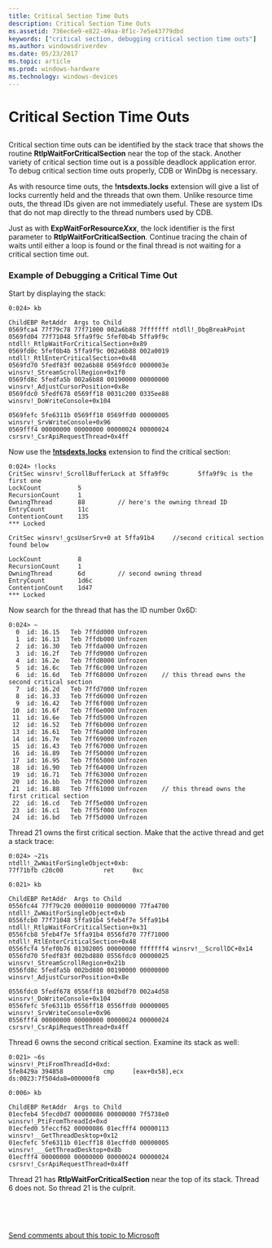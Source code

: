 ```yaml
---
title: Critical Section Time Outs
description: Critical Section Time Outs
ms.assetid: 736ec6e9-e822-49aa-8f1c-7e5e43779dbd
keywords: ["critical section, debugging critical section time outs"]
ms.author: windowsdriverdev
ms.date: 05/23/2017
ms.topic: article
ms.prod: windows-hardware
ms.technology: windows-devices
---
```


# Critical Section Time Outs


## <span id="ddk_critical_section_time_outs_dbg"></span><span id="DDK_CRITICAL_SECTION_TIME_OUTS_DBG"></span>


Critical section time outs can be identified by the stack trace that shows the routine **RtlpWaitForCriticalSection** near the top of the stack. Another variety of critical section time out is a possible deadlock application error. To debug critical section time outs properly, CDB or WinDbg is necessary.

As with resource time outs, the **!ntsdexts.locks** extension will give a list of locks currently held and the threads that own them. Unlike resource time outs, the thread IDs given are not immediately useful. These are system IDs that do not map directly to the thread numbers used by CDB.

Just as with **ExpWaitForResource*Xxx***, the lock identifier is the first parameter to **RtlpWaitForCriticalSection**. Continue tracing the chain of waits until either a loop is found or the final thread is not waiting for a critical section time out.

### <span id="example_of_debugging_a_critical_time_out"></span><span id="EXAMPLE_OF_DEBUGGING_A_CRITICAL_TIME_OUT"></span>Example of Debugging a Critical Time Out

Start by displaying the stack:

``` syntax
0:024> kb

ChildEBP RetAddr  Args to Child
0569fca4 77f79c78 77f71000 002a6b88 7fffffff ntdll!_DbgBreakPoint
0569fd04 77f71048 5ffa9f9c 5fef0b4b 5ffa9f9c ntdll!_RtlpWaitForCriticalSection+0x89
0569fd0c 5fef0b4b 5ffa9f9c 002a6b88 002a0019 ntdll!_RtlEnterCriticalSection+0x48
0569fd70 5fedf83f 002a6b88 0569fdc0 0000003e winsrv!_StreamScrollRegion+0x1f0
0569fd8c 5fedfa5b 002a6b88 00190000 00000000 winsrv!_AdjustCursorPosition+0x8e
0569fdc0 5fedf678 0569ff18 0031c200 0335ee88 winsrv!_DoWriteConsole+0x104

0569fefc 5fe6311b 0569ff18 0569ffd0 00000005 winsrv!_SrvWriteConsole+0x96
0569fff4 00000000 00000000 00000024 00000024 csrsrv!_CsrApiRequestThread+0x4ff 
```

Now use the [**!ntsdexts.locks**](-locks---ntsdexts-locks-.md) extension to find the critical section:

``` syntax
0:024> !locks 
CritSec winsrv!_ScrollBufferLock at 5ffa9f9c        5ffa9f9c is the first one 
LockCount          5
RecursionCount     1
OwningThread       88         // here's the owning thread ID 
EntryCount         11c
ContentionCount    135
*** Locked

CritSec winsrv!_gcsUserSrv+0 at 5ffa91b4     //second critical section found below 

LockCount          8
RecursionCount     1
OwningThread       6d         // second owning thread 
EntryCount         1d6c
ContentionCount    1d47
*** Locked 
```

Now search for the thread that has the ID number 0x6D:

``` syntax
0:024> ~ 
  0  id: 16.15   Teb 7ffdd000 Unfrozen
  1  id: 16.13   Teb 7ffdb000 Unfrozen
  2  id: 16.30   Teb 7ffda000 Unfrozen
  3  id: 16.2f   Teb 7ffd9000 Unfrozen
  4  id: 16.2e   Teb 7ffd8000 Unfrozen
  5  id: 16.6c   Teb 7ff6c000 Unfrozen
  6  id: 16.6d   Teb 7ff68000 Unfrozen    // this thread owns the second critical section
  7  id: 16.2d   Teb 7ffd7000 Unfrozen
  8  id: 16.33   Teb 7ffd6000 Unfrozen
  9  id: 16.42   Teb 7ff6f000 Unfrozen
 10  id: 16.6f   Teb 7ff6e000 Unfrozen
 11  id: 16.6e   Teb 7ffd5000 Unfrozen
 12  id: 16.52   Teb 7ff6b000 Unfrozen
 13  id: 16.61   Teb 7ff6a000 Unfrozen
 14  id: 16.7e   Teb 7ff69000 Unfrozen
 15  id: 16.43   Teb 7ff67000 Unfrozen
 16  id: 16.89   Teb 7ff50000 Unfrozen
 17  id: 16.95   Teb 7ff65000 Unfrozen
 18  id: 16.90   Teb 7ff64000 Unfrozen
 19  id: 16.71   Teb 7ff63000 Unfrozen
 20  id: 16.bb   Teb 7ff62000 Unfrozen
 21  id: 16.88   Teb 7ff61000 Unfrozen    // this thread owns the first critical section
 22  id: 16.cd   Teb 7ff5e000 Unfrozen
 23  id: 16.c1   Teb 7ff5f000 Unfrozen
 24  id: 16.bd   Teb 7ff5d000 Unfrozen 
```

Thread 21 owns the first critical section. Make that the active thread and get a stack trace:

``` syntax
0:024> ~21s
ntdll!_ZwWaitForSingleObject+0xb:
77f71bfb c20c00           ret     0xc

0:021> kb

ChildEBP RetAddr  Args to Child
0556fc44 77f79c20 00000110 00000000 77fa4700 ntdll!_ZwWaitForSingleObject+0xb
0556fcb0 77f71048 5ffa91b4 5feb4f7e 5ffa91b4 ntdll!_RtlpWaitForCriticalSection+0x31
0556fcb8 5feb4f7e 5ffa91b4 0556fd70 77f71000 ntdll!_RtlEnterCriticalSection+0x48
0556fcf4 5fef0b76 01302005 00000000 fffffff4 winsrv!__ScrollDC+0x14
0556fd70 5fedf83f 002bd880 0556fdc0 00000025 winsrv!_StreamScrollRegion+0x21b
0556fd8c 5fedfa5b 002bd880 00190000 00000000 winsrv!_AdjustCursorPosition+0x8e

0556fdc0 5fedf678 0556ff18 002bdf70 002a4d58 winsrv!_DoWriteConsole+0x104
0556fefc 5fe6311b 0556ff18 0556ffd0 00000005 winsrv!_SrvWriteConsole+0x96
0556fff4 00000000 00000000 00000024 00000024 csrsrv!_CsrApiRequestThread+0x4ff 
```

Thread 6 owns the second critical section. Examine its stack as well:

``` syntax
0:021> ~6s
winsrv!_PtiFromThreadId+0xd:
5fe8429a 394858           cmp     [eax+0x58],ecx    ds:0023:7f504da8=000000f8

0:006> kb

ChildEBP RetAddr  Args to Child
01ecfeb4 5fecd0d7 00000086 00000000 7f5738e0 winsrv!_PtiFromThreadId+0xd
01ecfed0 5feccf62 00000086 01ecfff4 00000113 winsrv!__GetThreadDesktop+0x12
01ecfefc 5fe6311b 01ecff18 01ecffd0 00000005 winsrv!___GetThreadDesktop+0x8b
01ecfff4 00000000 00000000 00000024 00000024 csrsrv!_CsrApiRequestThread+0x4ff 
```

Thread 21 has **RtlpWaitForCriticalSection** near the top of its stack. Thread 6 does not. So thread 21 is the culprit.

 

 

[Send comments about this topic to Microsoft](mailto:wsddocfb@microsoft.com?subject=Documentation%20feedback%20[debugger\debugger]:%20Critical%20Section%20Time%20Outs%20%20RELEASE:%20%285/15/2017%29&body=%0A%0APRIVACY%20STATEMENT%0A%0AWe%20use%20your%20feedback%20to%20improve%20the%20documentation.%20We%20don't%20use%20your%20email%20address%20for%20any%20other%20purpose,%20and%20we'll%20remove%20your%20email%20address%20from%20our%20system%20after%20the%20issue%20that%20you're%20reporting%20is%20fixed.%20While%20we're%20working%20to%20fix%20this%20issue,%20we%20might%20send%20you%20an%20email%20message%20to%20ask%20for%20more%20info.%20Later,%20we%20might%20also%20send%20you%20an%20email%20message%20to%20let%20you%20know%20that%20we've%20addressed%20your%20feedback.%0A%0AFor%20more%20info%20about%20Microsoft's%20privacy%20policy,%20see%20http://privacy.microsoft.com/default.aspx. "Send comments about this topic to Microsoft")




